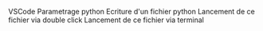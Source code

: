VSCode
Parametrage python
Ecriture d'un fichier python
Lancement de ce fichier via double click
Lancement de ce fichier via terminal
